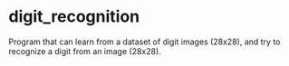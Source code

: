 # digit_recognition
Program that can learn from a dataset of digit images (28x28), and try to recognize a digit from an image (28x28).


